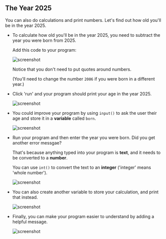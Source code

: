 ## The Year 2025

You can also do calculations and print numbers. Let's find out how old you'll be in the year 2025.



+ To calculate how old you'll be in the year 2025, you need to subtract the year you were born from 2025.

    Add this code to your program:

    ![screenshot](images/me-calc.png)

    Notice that you don't need to put quotes around numbers.

    (You'll need to change the number `2006` if you were born in a different year.)

+ Click 'run' and your program should print your age in the year 2025.

    ![screenshot](images/me-calc-run.png)

+ You could improve your program by using `input()` to ask the user their age and store it in a __variable__ called `born`.

    ![screenshot](images/me-input.png)

+ Run your program and then enter the year you were born. Did you get another error messgae?

    That's because anything typed into your program is __text__, and it needs to be converted to a __number__.

    You can use `int()` to convert the text to an __integer__ ('integer' means 'whole number').

    ![screenshot](images/me-input-test.png)

+ You can also create another variable to store your calculation, and print that instead.

    ![screenshot](images/me-result-variable.png)

+ Finally, you can make your program easier to understand by adding a helpful message.

    ![screenshot](images/me-message.png)



